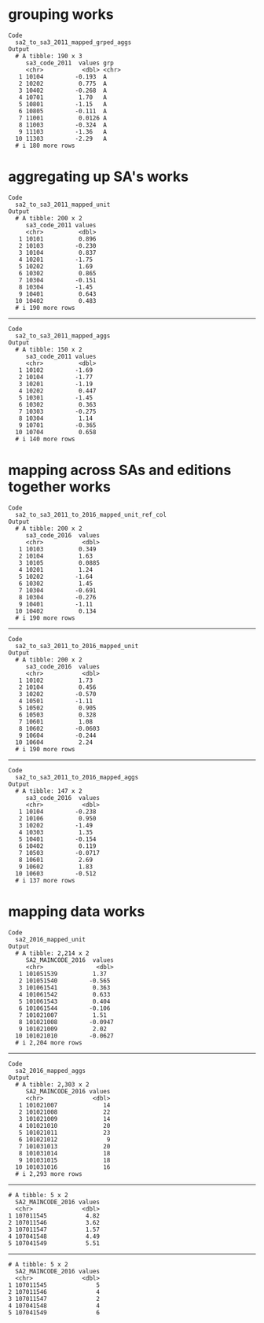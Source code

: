 # grouping works

    Code
      sa2_to_sa3_2011_mapped_grped_aggs
    Output
      # A tibble: 190 x 3
         sa3_code_2011  values grp  
         <chr>           <dbl> <chr>
       1 10104         -0.193  A    
       2 10202          0.775  A    
       3 10402         -0.268  A    
       4 10701          1.70   A    
       5 10801         -1.15   A    
       6 10805         -0.111  A    
       7 11001          0.0126 A    
       8 11003         -0.324  A    
       9 11103         -1.36   A    
      10 11303         -2.29   A    
      # i 180 more rows

# aggregating up SA's works

    Code
      sa2_to_sa3_2011_mapped_unit
    Output
      # A tibble: 200 x 2
         sa3_code_2011 values
         <chr>          <dbl>
       1 10101          0.896
       2 10103         -0.230
       3 10104          0.837
       4 10201         -1.75 
       5 10202          1.69 
       6 10302          0.865
       7 10304         -0.151
       8 10304         -1.45 
       9 10401          0.643
      10 10402          0.483
      # i 190 more rows

---

    Code
      sa2_to_sa3_2011_mapped_aggs
    Output
      # A tibble: 150 x 2
         sa3_code_2011 values
         <chr>          <dbl>
       1 10102         -1.69 
       2 10104         -1.77 
       3 10201         -1.19 
       4 10202          0.447
       5 10301         -1.45 
       6 10302          0.363
       7 10303         -0.275
       8 10304          1.14 
       9 10701         -0.365
      10 10704          0.658
      # i 140 more rows

# mapping across SAs and editions together works

    Code
      sa2_to_sa3_2011_to_2016_mapped_unit_ref_col
    Output
      # A tibble: 200 x 2
         sa3_code_2016  values
         <chr>           <dbl>
       1 10103          0.349 
       2 10104          1.63  
       3 10105          0.0885
       4 10201          1.24  
       5 10202         -1.64  
       6 10302          1.45  
       7 10304         -0.691 
       8 10304         -0.276 
       9 10401         -1.11  
      10 10402          0.134 
      # i 190 more rows

---

    Code
      sa2_to_sa3_2011_to_2016_mapped_unit
    Output
      # A tibble: 200 x 2
         sa3_code_2016  values
         <chr>           <dbl>
       1 10102          1.73  
       2 10104          0.456 
       3 10202         -0.570 
       4 10501         -1.11  
       5 10502          0.905 
       6 10503          0.328 
       7 10601          1.08  
       8 10602         -0.0603
       9 10604         -0.244 
      10 10604          2.24  
      # i 190 more rows

---

    Code
      sa2_to_sa3_2011_to_2016_mapped_aggs
    Output
      # A tibble: 147 x 2
         sa3_code_2016  values
         <chr>           <dbl>
       1 10104         -0.238 
       2 10106          0.950 
       3 10202         -1.49  
       4 10303          1.35  
       5 10401         -0.154 
       6 10402          0.119 
       7 10503         -0.0717
       8 10601          2.69  
       9 10602          1.83  
      10 10603         -0.512 
      # i 137 more rows

# mapping data works

    Code
      sa2_2016_mapped_unit
    Output
      # A tibble: 2,214 x 2
         SA2_MAINCODE_2016  values
         <chr>               <dbl>
       1 101051539          1.37  
       2 101051540         -0.565 
       3 101061541          0.363 
       4 101061542          0.633 
       5 101061543          0.404 
       6 101061544         -0.106 
       7 101021007          1.51  
       8 101021008         -0.0947
       9 101021009          2.02  
      10 101021010         -0.0627
      # i 2,204 more rows

---

    Code
      sa2_2016_mapped_aggs
    Output
      # A tibble: 2,303 x 2
         SA2_MAINCODE_2016 values
         <chr>              <dbl>
       1 101021007             14
       2 101021008             22
       3 101021009             14
       4 101021010             20
       5 101021011             23
       6 101021012              9
       7 101031013             20
       8 101031014             18
       9 101031015             18
      10 101031016             16
      # i 2,293 more rows

---

    # A tibble: 5 x 2
      SA2_MAINCODE_2016 values
      <chr>              <dbl>
    1 107011545           4.82
    2 107011546           3.62
    3 107011547           1.57
    4 107041548           4.49
    5 107041549           5.51

---

    # A tibble: 5 x 2
      SA2_MAINCODE_2016 values
      <chr>              <dbl>
    1 107011545              5
    2 107011546              4
    3 107011547              2
    4 107041548              4
    5 107041549              6

